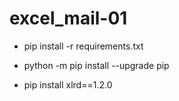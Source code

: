 # excel_mail-01

- pip install -r requirements.txt

- python -m pip install --upgrade pip

- pip install xlrd==1.2.0

